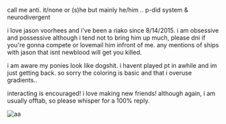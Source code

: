 call me anti. 
it/none or (s)he but mainly he/him ..  p-did system & neurodivergent

i love jason voorhees and i've been a riako since 8/14/2015. i am obsessive and possessive although i tend not to bring him up much, please dni if you're gonna compete or lovemail him infront of me. any mentions of ships with jason that isnt newblood will get you killed.

i am aware my ponies look like dogshit. i havent played pt in awhile and im just getting back. so sorry the coloring is basic and that i overuse gradients..


interacting is encouraged! i love making new friends! although again, i am usually offtab, so please whisper for a 100% reply. 

![aa](https://files.catbox.moe/6u7d4o.PNG)
